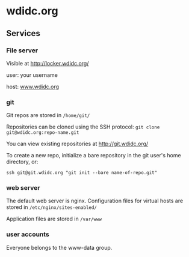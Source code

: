 # wdidc.org

## Services

### File server

Visible at http://locker.wdidc.org/

user: your username

host: www.wdidc.org



### git

Git repos are stored in `/home/git/`

Repositories can be cloned using the SSH protocol: `git clone git@wdidc.org:repo-name.git`

You can view existing repositories at http://git.wdidc.org/

To create a new repo, initialize a bare repository in the git user's home directory, or:

```
ssh git@git.wdidc.org "git init --bare name-of-repo.git"
```

### web server

The default web server is nginx. Configuration files for virtual hosts
are stored in `/etc/nginx/sites-enabled/`

Application files are stored in `/var/www`

### user accounts

Everyone belongs to the www-data group.
